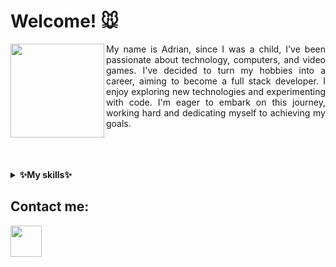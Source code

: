 # Welcome! :mouse:


<p align="justify">
  <img align= "left" src="https://i.kym-cdn.com/entries/icons/original/000/021/807/ig9OoyenpxqdCQyABmOQBZDI0duHk2QZZmWg2Hxd4ro.jpg" height="150">My name is Adrian, since I was a child, I've been passionate about technology, computers, and video games. I've decided to turn my hobbies into a career, aiming to become a full stack developer. I enjoy exploring new technologies and experimenting with code. I'm eager to embark on this journey, working hard and dedicating myself to achieving my goals. 
</p>
<br>
<br>
<br>

<details>
    <summary><b>✨My skills✨</b></summary><br/>
  <b>Back-end: </b> Java 8  <br>
  <b>Front-end: </b> Javascript ES6, HTML5, CSS3 <br>
  <b>Database: </b> MYSQL <br>
  <b>Frameworks: </b> Bootstrap 5+, Spring, Spring Boot <br>
  <b>Work in progress: </b> Tailwind CSS, Angular 4+, Typescript <br>
  <b>Others: </b> GIT, GitHub, Photoshop, Figma, Windows <br>
  <br>
  <img height=50 src="https://cdn.jsdelivr.net/gh/devicons/devicon/icons/java/java-original.svg"/>
   <img height=50 src="https://cdn.jsdelivr.net/gh/devicons/devicon/icons/javascript/javascript-original.svg"/>
   <img height=50 src="https://cdn.jsdelivr.net/gh/devicons/devicon/icons/html5/html5-original.svg"/>
   <img height=50 src="https://cdn.jsdelivr.net/gh/devicons/devicon/icons/css3/css3-original.svg"/>
   <img height=50 src="https://cdn.jsdelivr.net/gh/devicons/devicon/icons/git/git-plain.svg"/>
   <img height=50 src="https://cdn.jsdelivr.net/gh/devicons/devicon/icons/github/github-original.svg"/>
   <img height=50 src="https://cdn.jsdelivr.net/gh/devicons/devicon/icons/photoshop/photoshop-plain.svg"/>
   <img height=50 src="https://cdn.jsdelivr.net/gh/devicons/devicon/icons/figma/figma-original.svg"/>
   <img height=50 src="https://cdn.jsdelivr.net/gh/devicons/devicon/icons/tailwindcss/tailwindcss-plain.svg"/>
 </details>
 
 ## Contact me:
 
 <a href="mailto:adrian.bucur94@proton.me?subject=Hello&body=Hi Adrian, ">
                  
   <img height=50 src="https://cdn.jsdelivr.net/gh/devicons/devicon/icons/tailwindcss/tailwindcss-plain.svg"/>
                </a>
 





<!--
**rebooted943/rebooted943** is a ✨ _special_ ✨ repository because its `README.md` (this file) appears on your GitHub profile.

Here are some ideas to get you started:

- 🔭 I’m currently working on ...
- 🌱 I’m currently learning ...
- 👯 I’m looking to collaborate on ...
- 🤔 I’m looking for help with ...
- 💬 Ask me about ...
- 📫 How to reach me: ...
- 😄 Pronouns: ...
- ⚡ Fun fact: ...
-->
